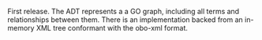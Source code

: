 First release. The ADT represents a a GO graph, including all terms and relationships between them. There is an implementation backed from an in-memory XML tree conformant with the obo-xml format.
